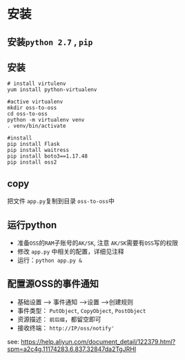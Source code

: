 # 安装

## 安装`python 2.7` , `pip`

## 安装

``` 
# install virtulenv
yum install python-virtualenv

#active virtualenv
mkdir oss-to-oss
cd oss-to-oss
python -m virtualenv venv
. venv/bin/activate

#install 
pip install Flask
pip install waitress
pip install boto3==1.17.48
pip install oss2
```


## copy
 把文件 `app.py`复制到目录 `oss-to-oss`中

## 运行python
 - 准备`OSS`的`RAM`子账号的`AK/SK`, 注意 `AK/SK`需要有`OSS`写的权限 
 - 修改 `app.py` 中相关的配置，详细见注释
 - 运行：`python app.py &`

## 配置源OSS的事件通知
- 基础设置 --> 事件通知 -->设置 -->创建规则 
- 事件类型： `PutObject`, `CopyObject`, `PostObject`
- 资源描述： `前后缀`，都留空即可
- 接收终端： `http://IP/oss/notify'`


see: https://help.aliyun.com/document_detail/122379.html?spm=a2c4g.11174283.6.837.32847da2TgJRHI

 

